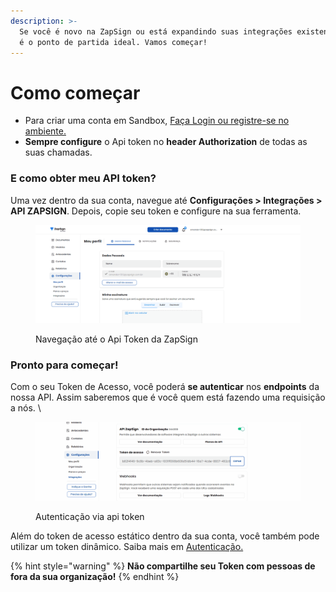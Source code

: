 ```yaml
---
description: >-
  Se você é novo na ZapSign ou está expandindo suas integrações existentes, este
  é o ponto de partida ideal. Vamos começar!
---
```


# Como começar

* Para criar uma conta em Sandbox, [Faça Login ou registre-se no ambiente.](https://sandbox.app.zapsign.com.br/acesso/entrar)
* **Sempre configure** o Api token no **header Authorization** de todas as suas chamadas.

### E como obter meu API token?

Uma vez dentro da sua conta, navegue até **Configurações > Integrações > API ZAPSIGN**. Depois, copie seu token e configure na sua ferramenta.



<figure><img src="https://github.com/AmandaAmani/documenta-ocurso/blob/main/Anima%C3%A7%C3%A3o%20com%20numero%20escondido.gif?raw=true" alt="usuario navegando para copiar o api token"><figcaption><p>Navegação até o Api Token da ZapSign</p></figcaption></figure>





### Pronto para começar!

Com o seu Token de Acesso, você poderá **se autenticar** nos **endpoints** da nossa API. Assim saberemos que é você quem está fazendo uma requisição a nós. \


<figure><img src="https://github.com/AmandaAmani/documenta-ocurso/blob/main/integra%C3%A7%C3%A3o%20sem%20url.gif?raw=true" alt="Usuário se autenticando na ferramenta postman com um token copiado da plataforma"><figcaption><p>Autenticação via api token</p></figcaption></figure>

Além do token de acesso estático dentro da sua conta, você também pode utilizar um token dinâmico. Saiba mais em [Autenticação.](autenticacao/)

{% hint style="warning" %}
**Não compartilhe seu Token com pessoas de fora da sua organização!**&#x20;
{% endhint %}
